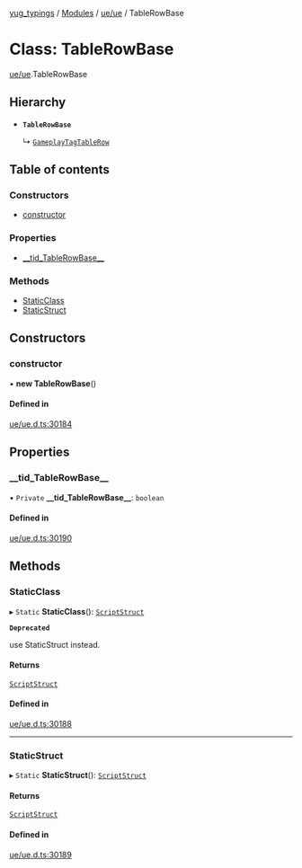[yug_typings](../README.md) / [Modules](../modules.md) / [ue/ue](../modules/ue_ue.md) / TableRowBase

# Class: TableRowBase

[ue/ue](../modules/ue_ue.md).TableRowBase

## Hierarchy

- **`TableRowBase`**

  ↳ [`GameplayTagTableRow`](ue_ue.GameplayTagTableRow.md)

## Table of contents

### Constructors

- [constructor](ue_ue.TableRowBase.md#constructor)

### Properties

- [\_\_tid\_TableRowBase\_\_](ue_ue.TableRowBase.md#__tid_tablerowbase__)

### Methods

- [StaticClass](ue_ue.TableRowBase.md#staticclass)
- [StaticStruct](ue_ue.TableRowBase.md#staticstruct)

## Constructors

### constructor

• **new TableRowBase**()

#### Defined in

[ue/ue.d.ts:30184](https://github.com/YugMetaverse/yug_typings/blob/b7d9b19/ue/ue.d.ts#L30184)

## Properties

### \_\_tid\_TableRowBase\_\_

• `Private` **\_\_tid\_TableRowBase\_\_**: `boolean`

#### Defined in

[ue/ue.d.ts:30190](https://github.com/YugMetaverse/yug_typings/blob/b7d9b19/ue/ue.d.ts#L30190)

## Methods

### StaticClass

▸ `Static` **StaticClass**(): [`ScriptStruct`](ue_ue.ScriptStruct.md)

**`Deprecated`**

use StaticStruct instead.

#### Returns

[`ScriptStruct`](ue_ue.ScriptStruct.md)

#### Defined in

[ue/ue.d.ts:30188](https://github.com/YugMetaverse/yug_typings/blob/b7d9b19/ue/ue.d.ts#L30188)

___

### StaticStruct

▸ `Static` **StaticStruct**(): [`ScriptStruct`](ue_ue.ScriptStruct.md)

#### Returns

[`ScriptStruct`](ue_ue.ScriptStruct.md)

#### Defined in

[ue/ue.d.ts:30189](https://github.com/YugMetaverse/yug_typings/blob/b7d9b19/ue/ue.d.ts#L30189)
